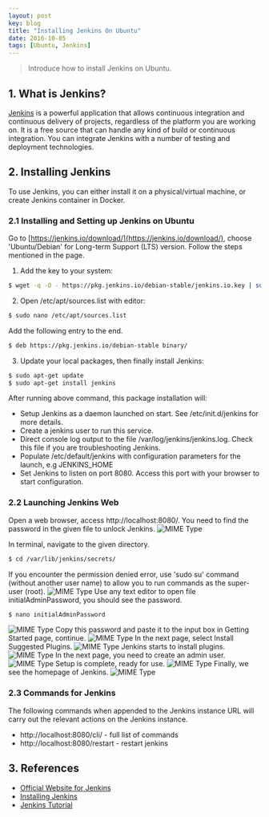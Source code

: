 ```yaml
---
layout: post
key: blog
title: "Installing Jenkins On Ubuntu"
date: 2016-10-05
tags: [Ubuntu, Jenkins]
---
```


> Introduce how to install Jenkins on Ubuntu.

## 1. What is Jenkins?
[Jenkins](https://jenkins.io/index.html) is a powerful application that allows continuous integration and continuous delivery of projects, regardless of the platform you are working on. It is a free source that can handle any kind of build or continuous integration. You can integrate Jenkins with a number of testing and deployment technologies.

## 2. Installing Jenkins
To use Jenkins, you can either install it on a physical/virtual machine, or create Jenkins container in Docker.
### 2.1 Installing and Setting up Jenkins on Ubuntu
Go to [https://jenkins.io/download/](https://jenkins.io/download/), choose 'Ubuntu/Debian' for Long-term Support (LTS) version. Follow the steps mentioned in the page.  
1) Add the key to your system:
```sh
$ wget -q -O - https://pkg.jenkins.io/debian-stable/jenkins.io.key | sudo apt-key add -
```
2) Open /etc/apt/sources.list with editor:
```sh
$ sudo nano /etc/apt/sources.list
```
Add the following entry to the end.
```sh
$ deb https://pkg.jenkins.io/debian-stable binary/
```
3) Update your local packages, then finally install Jenkins:
```sh
$ sudo apt-get update
$ sudo apt-get install jenkins
```
After running above command, this package installation will:
* Setup Jenkins as a daemon launched on start. See /etc/init.d/jenkins for more details.
* Create a jenkins user to run this service.
* Direct console log output to the file /var/log/jenkins/jenkins.log. Check this file if you are troubleshooting Jenkins.
* Populate /etc/default/jenkins with configuration parameters for the launch, e.g JENKINS_HOME
* Set Jenkins to listen on port 8080. Access this port with your browser to start configuration.

### 2.2 Launching Jenkins Web
Open a web browser, access http://localhost:8080/. You need to find the password in the given file to unlock Jenkins.
![MIME Type](/public/pics/2016-10-05/unlock.png)  

In terminal, navigate to the given directory.
```sh
$ cd /var/lib/jenkins/secrets/
```
If you encounter the permission denied error, use 'sudo su' command (without another user name) to allow you to run commands as the super-user (root).
![MIME Type](/public/pics/2016-10-05/secretfile.png)
Use any text editor to open file initialAdminPassword, you should see the password.
```sh
$ nano initialAdminPassword
```
![MIME Type](/public/pics/2016-10-05/password.png)
Copy this password and paste it to the input box in Getting Started page, continue.
![MIME Type](/public/pics/2016-10-05/setpassword.png)
In the next page, select Install Suggested Plugins.
![MIME Type](/public/pics/2016-10-05/plugin.png)
Jenkins starts to install plugins.
![MIME Type](/public/pics/2016-10-05/installplugin.png)
In the next page, you need to create an admin user.
![MIME Type](/public/pics/2016-10-05/createuser.png)
Setup is complete, ready for use.
![MIME Type](/public/pics/2016-10-05/ready.png)
Finally, we see the homepage of Jenkins.
![MIME Type](/public/pics/2016-10-05/homepage.png)

### 2.3 Commands for Jenkins
The following commands when appended to the Jenkins instance URL will carry out the relevant actions on the Jenkins instance.
* http://localhost:8080/cli/ - full list of commands
* http://localhost:8080/restart - restart jenkins

## 3. References
* [Official Website for Jenkins](https://jenkins.io/index.html)
* [Installing Jenkins](https://jenkins.io/doc/book/getting-started/installing/)
* [Jenkins Tutorial](https://www.tutorialspoint.com/jenkins/index.htm)
